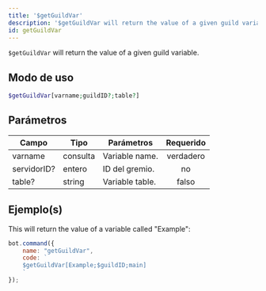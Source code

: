 ```yaml
---
title: '$getGuildVar'
description: '$getGuildVar will return the value of a given guild variable.'
id: getGuildVar
---
```


`$getGuildVar` will return the value of a given guild variable.

## Modo de uso

```php
$getGuildVar[varname;guildID?;table?]
```

## Parámetros

| Campo       | Tipo     | Parámetros      | Requerido |
| ----------- | -------- | --------------- |:---------:|
| varname     | consulta | Variable name.  | verdadero |
| servidorID? | entero   | ID del gremio.  |    no     |
| table?      | string   | Variable table. |   falso   |

## Ejemplo(s)

This will return the value of a variable called "Example":

```javascript
bot.command({
    name: "getGuildVar",
    code: `
    $getGuildVar[Example;$guildID;main]
    `
});
```